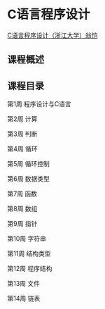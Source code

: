 # C语言程序设计

[C语言程序设计（浙江大学）翁恺](https://www.icourse163.org/course/ZJU-9001#/info)



## 课程概述



## 课程目录

第1周 程序设计与C语言

第2周 计算

第3周 判断

第4周 循环

第5周 循环控制

第6周 数据类型

第7周 函数

第8周 数组

第9周 指针

第10周 字符串

第11周 结构类型

第12周 程序结构

第13周 文件

第14周 链表